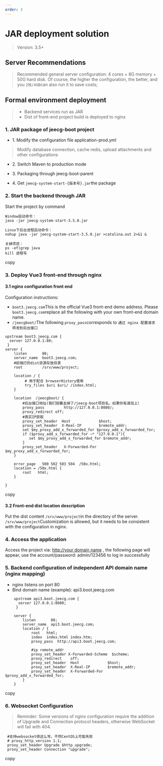 ```yaml
---
order: 3
---
```


# JAR deployment solution

> Version: 3.5+

## Server Recommendations

> Recommended general server configuration: 4 cores + 8G memory + 50G hard disk. Of course, the higher the configuration, the better, and you `2核/4GB`can also run it to save costs;

## Formal environment deployment

> - Backend services run as JAR
> - Dist of front-end project build is deployed to nginx

### 1\. JAR package of jeecg-boot project

- 1\. Modify the configuration file application-prod.yml

> Modify database connection, cache redis, upload attachments and other configurations

- 2\. Switch Maven to production mode

- 3\. Packaging through jeecg-boot-parent

- 4\. Get `jeecg-system-start-{版本号}.jar`the package

### 2\. Start the backend through JAR

Start the project by command

```
Window启动命令：
java -jar jeecg-system-start-3.5.0.jar

Linux下后台进程启动命令：
nohup java -jar jeecg-system-start-3.5.0.jar >catalina.out 2>&1 &

关掉项目：
ps -ef|grep java
kill 进程号
```

copy

### 3\. Deploy Vue3 front-end through nginx

#### 3.1 nginx configuration front end

Configuration instructions:

- `boot3.jeecg.com`This is the official Vue3 front-end demo address. Please `boot3.jeecg.com`replace all the following with your own front-end domain name.
- `/jeecgboot/`The following `proxy_pass`corresponds to `通过 nginx 配置请求转发到后台接口`

```
upstream boot3.jeecg.com {
  server 127.0.0.1:80;
 }
server {
    listen       80;
    server_name  boot3.jeecg.com;
    #前端打的dist资源存放目录
    root		 /srv/www/project;

    location / {
         # 用于配合 browserHistory使用
		 try_files $uri $uri/ /index.html;
    }

	location  /jeecgboot/ {
		#后台接口地址(我们部署去掉了/jeecg-boot项目名，如果你有请加上）
		proxy_pass         http://127.0.0.1:8080/;
		proxy_redirect off;
		#真实IP获取
		proxy_set_header  Host             $host;
		proxy_set_header  X-Real-IP        $remote_addr;
		set $my_proxy_add_x_forwarded_for $proxy_add_x_forwarded_for;
		if ($proxy_add_x_forwarded_for ~* "127.0.0.1"){
		   set $my_proxy_add_x_forwarded_for $remote_addr;
		}
		proxy_set_header   X-Forwarded-For $my_proxy_add_x_forwarded_for;
    }

    error_page   500 502 503 504  /50x.html;
    location = /50x.html {
        root   html;
    }

}
```

copy

#### 3.2 Front-end dist location description

Put the dist content `/srv/www/project`in the directory of the server.  
`/srv/www/project`Customization is allowed, but it needs to be consistent with the configuration in nginx.

### 4\. Access the application

Access the project via: [http://your domain name](#!) , the following page will appear, use the account/password: admin/123456 to log in successfully

### 5\. Backend configuration of independent API domain name (nginx mapping)

- nginx listens on port 80
- Bind domain name (example): api3.boot.jeecg.com

```
    upstream api3.boot.jeecg.com {
      server 127.0.0.1:8080;
     }

    server {
        listen       80;
        server_name  api3.boot.jeecg.com;
        location / {
            root   html;
            index  index.html index.htm;
			proxy_pass  http://api3.boot.jeecg.com;

			#ip remote_addr
			proxy_set_header X-Forwarded-Scheme  $scheme;
			proxy_redirect    off;
			proxy_set_header  Host             $host;
			proxy_set_header  X-Real-IP        $remote_addr;
			proxy_set_header  X-Forwarded-For  $proxy_add_x_forwarded_for;
        }
    }
```

copy

### 6\. Websocket Configuration

> Reminder: Some versions of nginx configuration require the addition of Upgrade and Connection protocol headers, otherwise WebSocket will fail with 404.

```
 #支持websocket得这么写，不然CentOS上可能失败
 # proxy_http_version 1.1;
 proxy_set_header Upgrade $http_upgrade;
 proxy_set_header Connection "upgrade";
```

copy
